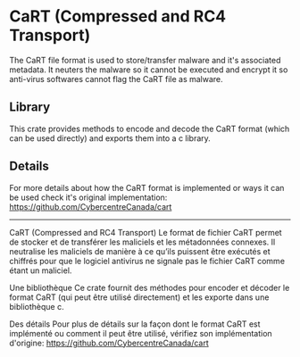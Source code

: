 # CaRT (Compressed and RC4 Transport)

The CaRT file format is used to store/transfer malware and it's associated metadata. It neuters the malware so it cannot be executed and encrypt it so anti-virus softwares cannot flag the CaRT file as malware.

## Library

This crate provides methods to encode and decode the CaRT format (which can be used directly) and exports them into a c library.

## Details

For more details about how the CaRT format is implemented or ways it can be used check it's original implementation: https://github.com/CybercentreCanada/cart

----------

CaRT (Compressed and RC4 Transport)
Le format de fichier CaRT permet de stocker et de transférer les maliciels et les métadonnées connexes. Il neutralise les maliciels de manière à ce qu’ils puissent être exécutés et chiffrés pour que le logiciel antivirus ne signale pas le fichier CaRT comme étant un maliciel.

Une bibliothèque
Ce crate fournit des méthodes pour encoder et décoder le format CaRT (qui peut être utilisé directement) et les exporte dans une bibliothèque c.

Des détails
Pour plus de détails sur la façon dont le format CaRT est implémenté ou comment il peut être utilisé, vérifiez son implémentation d'origine: https://github.com/CybercentreCanada/cart
